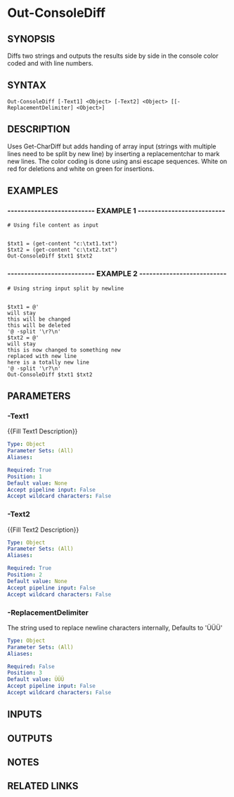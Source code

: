 # Out-ConsoleDiff

## SYNOPSIS
Diffs two strings and outputs the results side by side in the console color coded and with line numbers.

## SYNTAX

```
Out-ConsoleDiff [-Text1] <Object> [-Text2] <Object> [[-ReplacementDelimiter] <Object>]
```

## DESCRIPTION
Uses Get-CharDiff but adds handing of array input (strings with multiple lines need to be split by new line) 
by inserting a replacementchar to mark new lines.
The color coding is done using ansi escape sequences.
White on
red for deletions and white on green for insertions.

## EXAMPLES

### -------------------------- EXAMPLE 1 --------------------------
```
# Using file content as input


$txt1 = (get-content "c:\txt1.txt")
$txt2 = (get-content "c:\txt2.txt")
Out-ConsoleDiff $txt1 $txt2
```
### -------------------------- EXAMPLE 2 --------------------------
```
# Using string input split by newline


$txt1 = @'
will stay
this will be changed
this will be deleted
'@ -split '\r?\n'
$txt2 = @'
will stay
this is now changed to something new
replaced with new line
here is a totally new line
'@ -split '\r?\n'
Out-ConsoleDiff $txt1 $txt2
```
## PARAMETERS

### -Text1
{{Fill Text1 Description}}

```yaml
Type: Object
Parameter Sets: (All)
Aliases: 

Required: True
Position: 1
Default value: None
Accept pipeline input: False
Accept wildcard characters: False
```

### -Text2
{{Fill Text2 Description}}

```yaml
Type: Object
Parameter Sets: (All)
Aliases: 

Required: True
Position: 2
Default value: None
Accept pipeline input: False
Accept wildcard characters: False
```

### -ReplacementDelimiter
The string used to replace newline characters internally, Defaults to 'ÜÜÜ'

```yaml
Type: Object
Parameter Sets: (All)
Aliases: 

Required: False
Position: 3
Default value: ÜÜÜ
Accept pipeline input: False
Accept wildcard characters: False
```

## INPUTS

## OUTPUTS

## NOTES

## RELATED LINKS



